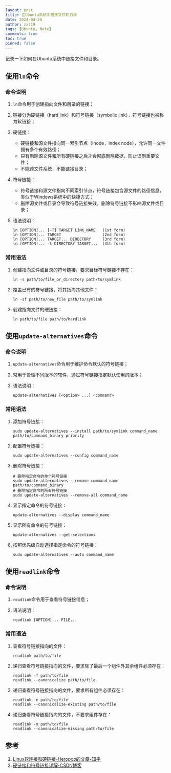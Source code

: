 ```yaml
---
layout: post
title: 在Ubuntu系统中链接文件和目录
date: 2024-04-28
author: zxl19
tags: [Ubuntu, Note]
comments: true
toc: true
pinned: false
---
```


记录一下如何在Ubuntu系统中链接文件和目录。

<!-- more -->

## 使用`ln`命令

### 命令说明

1. `ln`命令用于创建指向文件和目录的链接；
2. 链接分为硬链接（hard link）和符号链接（symbolic link），符号链接也被称为软链接；
3. 硬链接：

    - 硬链接和源文件指向同一索引节点（inode，index node），允许同一文件拥有多个有效路径；
    - 只有删除源文件和所有硬链接之后才会彻底删除数据，防止误删重要文件；
    - 不能跨文件系统，不能链接目录；

4. 符号链接：

    - 符号链接和源文件指向不同索引节点，符号链接包含源文件的路径信息，类似于Windows系统中的快捷方式；
    - 删除源文件或目录会导致符号链接失效，删除符号链接不影响源文件或目录；

5. 语法说明：

    ```shell
    ln [OPTION]... [-T] TARGET LINK_NAME   (1st form)
    ln [OPTION]... TARGET                  (2nd form)
    ln [OPTION]... TARGET... DIRECTORY     (3rd form)
    ln [OPTION]... -t DIRECTORY TARGET...  (4th form)
    ```

### 常用语法

1. 创建指向文件或目录的符号链接，要求目标符号链接不存在：

    ```shell
    ln -s path/to/file_or_directory path/to/symlink
    ```

2. 覆盖已有的符号链接，将其指向其他文件：

    ```shell
    ln -sf path/to/new_file path/to/symlink
    ```

3. 创建指向文件的硬链接：

    ```shell
    ln path/to/file path/to/hardlink
    ```

## 使用`update-alternatives`命令

### 命令说明

1. `update-alternatives`命令用于维护命令默认的符号链接；
2. 常用于管理不同版本的软件，通过符号链接指定默认使用的版本；
3. 语法说明：

    ```shell
    update-alternatives [<option> ...] <command>
    ```

### 常用语法

1. 添加符号链接：

    ```shell
    sudo update-alternatives --install path/to/symlink command_name path/to/command_binary priority
    ```

2. 配置符号链接：

    ```shell
    sudo update-alternatives --config command_name
    ```

3. 删除符号链接：

    ```shell
    # 删除指定命令的单个符号链接
    sudo update-alternatives --remove command_name path/to/command_binary
    # 删除指定命令的所有符号链接
    sudo update-alternatives --remove-all command_name
    ```

4. 显示指定命令的符号链接：

    ```shell
    update-alternatives --display command_name
    ```

5. 显示所有命令的符号链接：

    ```shell
    update-alternatives --get-selections
    ```

6. 按照优先级自动选择指定命令的符号链接：

    ```shell
    sudo update-alternatives --auto command_name
    ```

## 使用`readlink`命令

### 命令说明

1. `readlink`命令用于查看符号链接信息；
2. 语法说明：

    ```shell
    readlink [OPTION]... FILE...
    ```

### 常用语法

1. 查看符号链接指向的文件：

    ```shell
    readlink path/to/file
    ```

2. 递归查看符号链接指向的文件，要求除了最后一个组件外其余组件必须存在：

    ```shell
    readlink -f path/to/file
    readlink --canonicalize path/to/file
    ```

3. 递归查看符号链接指向的文件，要求所有组件必须存在：

    ```shell
    readlink -e path/to/file
    readlink --canonicalize-existing path/to/file
    ```

4. 递归查看符号链接指向的文件，不要求组件存在：

    ```shell
    readlink -m path/to/file
    readlink --canonicalize-missing path/to/file
    ```

## 参考

1. [Linux软连接和硬链接-Heropoo的文章-知乎](https://zhuanlan.zhihu.com/p/67366919)
2. [硬链接和符号链接详解-CSDN博客](https://blog.csdn.net/qq_41816540/article/details/81556768)

